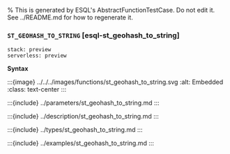 % This is generated by ESQL's AbstractFunctionTestCase. Do not edit it. See ../README.md for how to regenerate it.

### `ST_GEOHASH_TO_STRING` [esql-st_geohash_to_string]
```{applies_to}
stack: preview
serverless: preview
```

**Syntax**

:::{image} ../../../images/functions/st_geohash_to_string.svg
:alt: Embedded
:class: text-center
:::


:::{include} ../parameters/st_geohash_to_string.md
:::

:::{include} ../description/st_geohash_to_string.md
:::

:::{include} ../types/st_geohash_to_string.md
:::

:::{include} ../examples/st_geohash_to_string.md
:::
